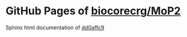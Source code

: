 GitHub Pages of [biocorecrg/MoP2](https://github.com/biocorecrg/MoP2.git)
===
Sphinx html documentation of [dd0affc9](https://github.com/biocorecrg/MoP2/tree/dd0affc99421ce07f0b55cbf441db2cb813d23f1)
